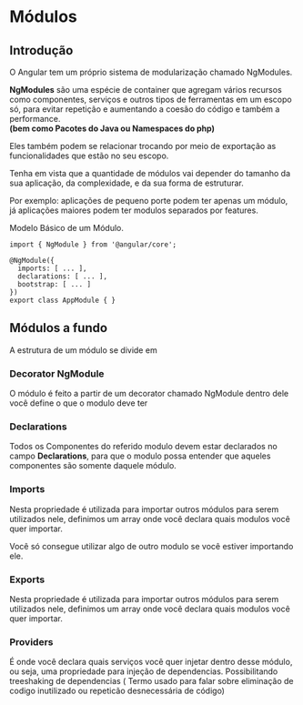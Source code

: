# Módulos

## Introdução

O Angular tem um próprio sistema de modularização chamado NgModules.

**NgModules** são uma espécie de container que agregam vários recursos como componentes, serviços e outros tipos de ferramentas em um escopo só, para evitar repetição e aumentando a coesão do código e também a performance.<br>
**(bem como Pacotes do Java ou Namespaces do php)**

Eles também podem se relacionar trocando por meio de exportação as funcionalidades que estão no seu escopo.

Tenha em vista que a quantidade de módulos vai depender do tamanho da sua aplicação, da complexidade, e da sua forma de estruturar.

Por exemplo: aplicações de pequeno porte podem ter apenas um módulo, já aplicações maiores podem ter modulos separados por features.

Modelo Básico de um Módulo.

```console
import { NgModule } from '@angular/core';

@NgModule({
  imports: [ ... ],
  declarations: [ ... ],
  bootstrap: [ ... ]
})
export class AppModule { }
```



## Módulos a fundo

A estrutura de um módulo se divide em


### **Decorator NgModule**
O módulo é feito a partir de um decorator chamado NgModule
dentro dele você define o que o modulo deve ter

### **Declarations**
Todos os Componentes do referido modulo devem estar declarados no campo **Declarations**, para que o modulo possa entender que aqueles componentes são somente daquele módulo.

### **Imports**
Nesta propriedade é utilizada para importar outros módulos para serem utilizados nele, definimos um array onde você declara quais modulos você quer importar.

Você só consegue utilizar algo de outro modulo se você estiver importando ele.

### **Exports**
Nesta propriedade é utilizada para importar outros módulos para serem utilizados nele, definimos um array onde você declara quais modulos você quer importar.
### **Providers**
É onde você declara quais serviços você quer injetar dentro desse módulo, ou seja, uma propriedade para injeção de dependencias.
Possibilitando treeshaking de dependencias ( Termo usado para falar sobre eliminação de codigo inutilizado ou repeticão desnecessária de código)
